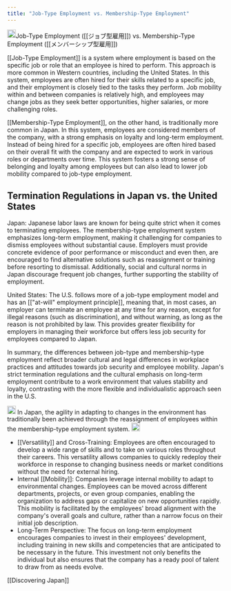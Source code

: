 ```yaml
---
title: "Job-Type Employment vs. Membership-Type Employment"
---
```


<img src='https://scrapbox.io/api/pages/nishio/Discovering Japan/icon' alt='Discovering Japan.icon' height="19.5"/>Job-Type Employment ([[ジョブ型雇用]]) vs. Membership-Type Employment ([[メンバーシップ型雇用]])

[[Job-Type Employment]] is a system where employment is based on the specific job or role that an employee is hired to perform. This approach is more common in Western countries, including the United States. In this system, employees are often hired for their skills related to a specific job, and their employment is closely tied to the tasks they perform. Job mobility within and between companies is relatively high, and employees may change jobs as they seek better opportunities, higher salaries, or more challenging roles.

[[Membership-Type Employment]], on the other hand, is traditionally more common in Japan. In this system, employees are considered members of the company, with a strong emphasis on loyalty and long-term employment. Instead of being hired for a specific job, employees are often hired based on their overall fit with the company and are expected to work in various roles or departments over time. This system fosters a strong sense of belonging and loyalty among employees but can also lead to lower job mobility compared to job-type employment.

## Termination Regulations in Japan vs. the United States
Japan: Japanese labor laws are known for being quite strict when it comes to terminating employees. The membership-type employment system emphasizes long-term employment, making it challenging for companies to dismiss employees without substantial cause. Employers must provide concrete evidence of poor performance or misconduct and even then, are encouraged to find alternative solutions such as reassignment or training before resorting to dismissal. Additionally, social and cultural norms in Japan discourage frequent job changes, further supporting the stability of employment.

United States: The U.S. follows more of a job-type employment model and has an [["at-will" employment principle]], meaning that, in most cases, an employer can terminate an employee at any time for any reason, except for illegal reasons (such as discrimination), and without warning, as long as the reason is not prohibited by law. This provides greater flexibility for employers in managing their workforce but offers less job security for employees compared to Japan.

In summary, the differences between job-type and membership-type employment reflect broader cultural and legal differences in workplace practices and attitudes towards job security and employee mobility. Japan's strict termination regulations and the cultural emphasis on long-term employment contribute to a work environment that values stability and loyalty, contrasting with the more flexible and individualistic approach seen in the U.S.

<img src='https://scrapbox.io/api/pages/nishio/nishio/icon' alt='nishio.icon' height="19.5"/> In Japan, the agility in adapting to changes in the environment has traditionally been achieved through the reassignment of employees within the membership-type employment system.
<img src='https://scrapbox.io/api/pages/nishio/Discovering Japan/icon' alt='Discovering Japan.icon' height="19.5"/>
- [[Versatility]] and Cross-Training: Employees are often encouraged to develop a wide range of skills and to take on various roles throughout their careers. This versatility allows companies to quickly redeploy their workforce in response to changing business needs or market conditions without the need for external hiring.
- Internal [[Mobility]]: Companies leverage internal mobility to adapt to environmental changes. Employees can be moved across different departments, projects, or even group companies, enabling the organization to address gaps or capitalize on new opportunities rapidly. This mobility is facilitated by the employees' broad alignment with the company's overall goals and culture, rather than a narrow focus on their initial job description.
- Long-Term Perspective: The focus on long-term employment encourages companies to invest in their employees' development, including training in new skills and competencies that are anticipated to be necessary in the future. This investment not only benefits the individual but also ensures that the company has a ready pool of talent to draw from as needs evolve.

[[Discovering Japan]]
